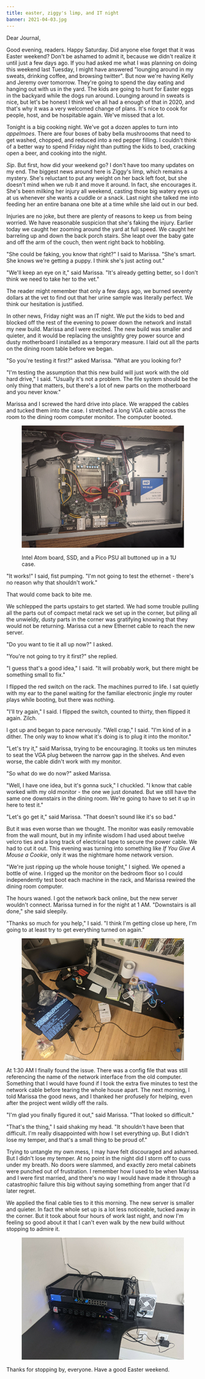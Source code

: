 ```yaml
---
title: easter, ziggy's limp, and IT night
banner: 2021-04-03.jpg
---
```


Dear Journal,

Good evening, readers.  Happy Saturday.  Did anyone else forget that
it was Easter weekend?  Don't be ashamed to admit it, because we
didn't realize it until just a few days ago.  If you had asked me what
I was planning on doing this weekend last Tuesday, I might have
answered "lounging around in my sweats, drinking coffee, and browsing
twitter".  But now we're having Kelly and Jeremy over tomorrow.
They're going to spend the day eating and hanging out with us in the
yard. The kids are going to hunt for Easter eggs in the backyard while
the dogs run around.  Lounging around in sweats is nice, but let's be
honest I think we've all had a enough of that in 2020, and that's why
it was a very welcomed change of plans.  It's nice to cook for people,
host, and be hospitable again.  We've missed that a lot.

Tonight is a big cooking night.  We've got a dozen apples to turn into
_appelmoes_.  There are four boxes of baby bella mushroooms that need
to get washed, chopped, and reduced into a red pepper filling.  I
couldn't think of a better way to spend Friday night than putting the
kids to bed, cracking open a beer, and cooking into the night.

_Sip_.  But first, how did your weekend go?  I don't have too many
updates on my end.  The biggest news around here is Ziggy's limp,
which remains a mystery.  She's reluctant to put any weight on her
back left foot, but she doesn't mind when we rub it and move it
around.  In fact, she encourages it.  She's been milking her injury
all weekend, casting those big watery eyes up at us whenever she wants
a cuddle or a snack.  Last night she talked me into feeding her an
entire banana one bite at a time while she laid out in our bed.

Injuries are no joke, but there are plenty of reasons to keep us from
being worried.  We have reasonable suspicion that she's faking the
injury.  Earlier today we caught her zooming around the yard at full
speed.  We caught her barreling up and down the back porch stairs.
She leapt over the baby gate and off the arm of the couch, then went
right back to hobbling.

"She could be faking, you know that right?" I said to Marissa.  "She's
smart.  She knows we're getting a puppy.  I think she's just acting
out."

"We'll keep an eye on it," said Marissa.  "It's already getting
better, so I don't think we need to take her to the vet."

The reader might remember that only a few days ago, we burned seventy
dollars at the vet to find out that her urine sample was literally
perfect.  We think our hesitation is justified.

In other news, Friday night was an IT night.  We put the kids to bed
and blocked off the rest of the evening to power down the network and
install my new build.  Marissa and I were excited.  The new build was
smaller and quieter, and it would be replacing the unsightly grey
power source and dusty motherboard I installed as a temporary measure.
I laid out all the parts on the dining room table before we began.

"So you're testing it first?" asked Marissa.  "What are you looking
for?

"I'm testing the assumption that this new build will just work with
the old hard drive," I said.  "Usually it's not a problem.  The file
system should be the only thing that matters, but there's a lot of new
parts on the motherboard and you never know."

Marissa and I screwed the hard drive into place.  We wrapped the
cables and tucked them into the case.  I stretched a long VGA cable
across the room to the dining room computer monitor.  The computer
booted.

<figure>
<a href="/images/2021-04-03-new-build.jpg">
<img alt="2021 04 03 new build" src="/images/2021-04-03-new-build.jpg"/>
</a>
<figcaption>
<p>Intel Atom board, SSD, and a Pico PSU all buttoned up in a 1U case.</p>
</figcaption>
</figure>

"It works!" I said, fist pumping.  "I'm not going to test the
ethernet - there's no reason why that shouldn't work."

That would come back to bite me.

We schlepped the parts upstairs to get started.  We had some trouble
pulling all the parts out of compact metal rack we set up in the
corner, but piling all the unwieldy, dusty parts in the corner was
gratifying knowing that they would not be returning.  Marissa cut a
new Ethernet cable to reach the new server.

"Do you want to tie it all up now?" I asked.

"You're not going to try it first?" she replied.

"I guess that's a good idea," I said.  "It will probably work, but
there might be something small to fix."

I flipped the red switch on the rack.  The machines purred to life.  I
sat quietly with my ear to the panel waiting for the familiar
electronic jingle my router plays while booting, but there was
nothing.

"I'll try again," I said.  I flipped the switch, counted to thirty,
then flipped it again.  Zilch.

I got up and began to pace nervously.  "Well crap," I said.  "I'm kind
of in a dither.  The only way to know what it's doing is to plug it
into the monitor."

"Let's try it," said Marissa, trying to be encouraging.  It tooks us
ten minutes to seat the VGA plug between the narrow gap in the
shelves.  And even worse, the cable didn't work with my monitor.

"So what do we do now?" asked Marissa.

"Well, I have one idea, but it's gonna suck," I chuckled.  "I know
that cable worked with my old monitor - the one we just donated.  But
we still have the same one downstairs in the dining room.  We're going
to have to set it up in here to test it."

"Let's go get it," said Marissa.  "That doesn't sound like it's so
bad."

But it was even worse than we thought.  The monitor was easily
removable from the wall mount, but in my infinite wisdom I had used
about twelve velcro ties and a long track of electrical tape to secure
the power cable.  We had to cut it out.  This evening was turning into
something like _If You Give A Mouse a Cookie_, only it was the
nightmare home network version.

"We're just ripping up the whole house tonight," I sighed.  We opened
a bottle of wine.  I rigged up the monitor on the bedroom floor so I
could independently test boot each machine in the rack, and Marissa
rewired the dining room computer.

The hours waned.  I got the network back online, but the new server
wouldn't connect.  Marissa turned in for the night at 1 AM.
"Downstairs is all done," she said sleepily.

"Thanks so much for you help," I said.  "I think I'm getting close up
here, I'm going to at least try to get everything turned on again."

<figure>
<a href="/images/2021-04-03-the-horror.jpg">
<img alt="2021 04 03 the horror" src="/images/2021-04-03-the-horror.jpg"/>
</a>
</figure>

At 1:30 AM I finally found the issue.  There was a config file that
was still referencing the name of the network interface from the old
computer.  Something that I would have found if I took the extra five
minutes to test the network cable before tearing the whole house
apart.  The next morning, I told Marissa the good news, and I thanked
her profusely for helping, even after the project went wildly off the
rails.

"I'm glad you finally figured it out," said Marissa.  "That looked so
difficult."

"That's the thing," I said shaking my head.  "It shouldn't have been
that difficult.  I'm really disappointed with how I set everything up.
But I didn't lose my temper, and that's a small thing to be proud of."

Trying to untangle my own mess, I may have felt discouraged and
ashamed.  But I didn't lose my temper.  At no point in the night did I
storm off to cuss under my breath.  No doors were slammed, and exactly
zero metal cabinets were punched out of frustration.  I remember how I
used to be when Marissa and I were first married, and there's no way I
would have made it through a catastrophic failure this big without
saying something from anger that I'd later regret.

We applied the final cable ties to it this morning.  The new server is
smaller and quieter.  In fact the whole set up is a lot less
noticeable, tucked away in the corner.  But it took about four hours
of work last night, and now I'm feeling so good about it that I can't
even walk by the new build without stopping to admire it.

<figure>
<a href="/images/2021-04-03-new-box.jpg">
<img alt="2021 04 03 new box" src="/images/2021-04-03-new-box.jpg"/>
</a>
</figure>

Thanks for stopping by, everyone.  Have a good Easter weekend.
